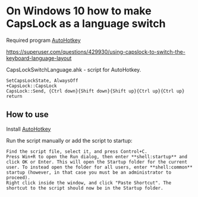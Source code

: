 # On Windows 10 how to make CapsLock as a language switch
Required program
[AutoHotkey](https://www.autohotkey.com/)

https://superuser.com/questions/429930/using-capslock-to-switch-the-keyboard-language-layout

CapsLockSwitchLanguage.ahk - script for AutoHotkey.

    SetCapsLockState, AlwaysOff
    +CapsLock::CapsLock
    CapsLock::Send, {Ctrl down}{Shift down}{Shift up}{Ctrl up}{Ctrl up}
    return

## How to use
Install [AutoHotkey](https://www.autohotkey.com/)

Run the script manually or add the script to startup:
    
    Find the script file, select it, and press Control+C.
    Press Win+R to open the Run dialog, then enter **shell:startup** and click OK or Enter. This will open the Startup folder for the current user. To instead open the folder for all users, enter **shell:common** startup (however, in that case you must be an administrator to proceed).
    Right click inside the window, and click "Paste Shortcut". The shortcut to the script should now be in the Startup folder.

